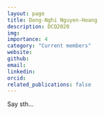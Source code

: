 ```yaml
---
layout: page
title: Dong-Nghi Nguyen-Hoang
description: DCQ2020
img:
importance: 4
category: "Current members"
website:
github:
email:
linkedin:
orcid:
related_publications: false
---
```


Say sth...
